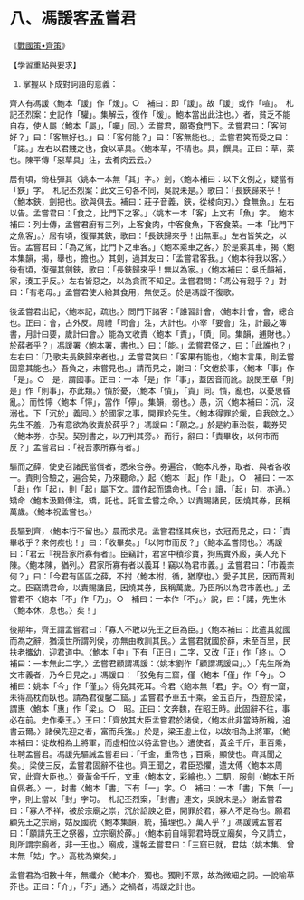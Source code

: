 # 八、馮諼客孟嘗君

《[戰國策•齊策](https://zh.wikisource.org/wiki/%E6%88%B0%E5%9C%8B%E7%AD%96/%E5%8D%B711)》

【學習重點與要求】

1. 掌握以下成對詞語的意義：

齊人有馮諼〈鮑本「諼」作「煖」。○　補曰：即「諼」。故「諼」或作「喧」。　札記丕烈案：史記作「驩」。集解云，復作「煖」。鮑本當出此注也。〉者，貧乏不能自存，使人屬〈鮑本「屬」，「囑」同。〉孟嘗君，願寄食門下。孟嘗君曰：「客何好？」曰：「客無好也。」曰：「客何能？」曰：「客無能也。」孟嘗君笑而受之曰：「諾。」左右以君賤之也，食以草具。〈鮑本草，不精也。具，饌具。正曰：草，菜也。陳平傳「惡草具」注，去肴肉云云。〉

居有頃，倚柱彈其〈姚本一本無「其」字。〉劍，〈鮑本補曰：以下文例之，疑當有「鋏」字。　札記丕烈案：此文三句各不同，吳說未是。〉歌曰：「長鋏歸來乎！〈鮑本鋏，劍把也。欲與俱去。補曰：莊子音義，鋏，從棱向刃。〉食無魚。」左右以告。孟嘗君曰：「食之，比門下之客。」〈姚本一本「客」上文有「魚」字。　鮑本補曰：列士傳，孟嘗君廚有三列，上客食肉，中客食魚，下客食菜。一本「比門下之魚客」。〉居有頃，復彈其鋏，歌曰：「長鋏歸來乎！出無車。」左右皆笑之，以告。孟嘗君曰：「為之駕，比門下之車客。」〈鮑本乘車之客。〉於是乘其車，揭〈鮑本集韻，揭，舉也，擔也。〉其劍，過其友曰：「孟嘗君客我。」〈鮑本待我以客。〉後有頃，復彈其劍鋏，歌曰：「長鋏歸來乎！無以為家。」〈鮑本補曰：吳氏韻補，家，湊工乎反。〉左右皆惡之，以為貪而不知足。孟嘗君問：「馮公有親乎？」對曰：「有老母。」孟嘗君使人給其食用，無使乏。於是馮諼不復歌。

後孟嘗君出記，〈鮑本記，疏也。〉問門下諸客：「誰習計會，〈鮑本計會，會，總合也。正曰：會，古外反。周禮「司會」注，大計也。小宰「要會」注，計最之簿書，月計曰要，歲計曰會。〉能為文收責〈鮑本「責」，「債」同。集韻，逋財也。〉於薛者乎？」馮諼署〈鮑本署，書也。〉曰：「能。」孟嘗君怪之，曰：「此誰也？」左右曰：「乃歌夫長鋏歸來者也。」孟嘗君笑曰：「客果有能也，〈鮑本言果，則孟嘗固意其能也。〉吾負之，未嘗見也。」請而見之，謝曰：「文倦於事，〈鮑本「事」作「是」。○　是，謂國事。正曰：一本「是」作「事」，蓋因音而訛。說閔王章「則是」作「則事」，亦此類。〉憒於憂，〈鮑本「憒」，「貴」同。憒，亂也，以憂思昏亂。〉而性懧〈鮑本「懧」，當作「儜」。集韻，弱也。〉愚，沉〈鮑本補曰：沉，沒溺也。下「沉於」義同。〉於國家之事，開罪於先生。〈鮑本得罪於煖，自我啟之。〉先生不羞，乃有意欲為收責於薛乎？」馮諼曰：「願之。」於是約車治裝，載券契〈鮑本券，亦契。契別書之，以刀判其旁。〉而行，辭曰：「責畢收，以何市而反？」孟嘗君曰：「視吾家所寡有者。」

驅而之薛，使吏召諸民當償者，悉來合券。券遍合，〈鮑本凡券，取者、與者各收一。責則合驗之，遍合矣，乃來聽命。〉起〈鮑本「起」作「赴」。○　補曰：一本「赴」作「起」，則「起」屬下文。謂作起而矯命也。「合」讀，「起」句，亦通。〉矯命〈鮑本汲黯傳注，矯，託也。託言孟嘗之命。〉以責賜諸民，因燒其券，民稱萬歲。〈鮑本祝孟嘗也。〉

長驅到齊，〈鮑本行不留也。〉晨而求見。孟嘗君怪其疾也，衣冠而見之，曰：「責畢收乎？來何疾也！」曰：「收畢矣。」「以何市而反？」〈鮑本孟嘗問也。〉馮諼曰：「君云『視吾家所寡有者』。臣竊計，君宮中積珍寶，狗馬實外廄，美人充下陳。〈鮑本陳，猶列。〉君家所寡有者以義耳！竊以為君市義。」孟嘗君曰：「市義柰何？」曰：「今君有區區之薛，不拊〈鮑本拊，循，猶摩也。〉愛子其民，因而賈利之。臣竊矯君命，以責賜諸民，因燒其券，民稱萬歲。乃臣所以為君巿義也。」孟嘗君不〈鮑本「不」作「乃」。○　補曰：一本作「不」。〉說，曰：「諾，先生休〈鮑本休，息也。〉矣！」

後期年，齊王謂孟嘗君曰：「寡人不敢以先王之臣為臣。」〈鮑本補曰：此遣其就國而為之辭，猶漢世所謂列侯，亦無由教訓其民。〉孟嘗君就國於薛，未至百里，民扶老攜幼，迎君道中。〈鮑本「中」下有「正日」二字，又改「正」作「終」。○　補曰：一本無此二字。〉孟嘗君顧謂馮諼：〈姚本劉作「顧謂馮諼曰」。〉「先生所為文市義者，乃今日見之。」馮諼曰︰「狡兔有三窟，僅〈鮑本「僅」作「今」。○　補曰：姚本「今」作「僅」。〉得免其死耳。今君〈鮑本無「君」字。○〉有一窟，未得高枕而臥也。請為君復鑿二窟。」孟嘗君予車五十乘，金五百斤，西遊於梁，謂惠〈鮑本「惠」作「梁」。○　昭。正曰：文奔魏，在昭王時。此固辭不往，事必在前。史作秦王。〉王曰：「齊放其大臣孟嘗君於諸侯，〈鮑本此非當時所稱，追書云爾。〉諸侯先迎之者，富而兵強。」於是，梁王虛上位，以故相為上將軍，〈鮑本補曰：徙故相為上將軍，而虛相位以待孟嘗也。〉遣使者，黃金千斤，車百乘，往聘孟嘗君。馮諼先驅誡孟嘗君曰：「千金，重幣也；百乘，顯使也。齊其聞之矣。」梁使三反，孟嘗君固辭不往也。齊王聞之，君臣恐懼，遣太傅〈鮑本本周官，此齊大臣也。〉賫黃金千斤，文車〈鮑本文，彩繪也。〉二駟，服劍〈鮑本王所自佩者。〉一，封書〈鮑本「書」下有「一」字。○　補曰：一本「書」下無「一」字，則上當以「封」字句。　札記丕烈案，「封書」連文，吳說未是。〉謝孟嘗君曰：「寡人不祥，被於宗廟之祟，沉於諂諛之臣，開罪於君，寡人不足為也。願君顧先王之宗廟，姑反國統〈鮑本集韻，統，攝理也。〉萬人乎？」馮諼誡孟嘗君曰：「願請先王之祭器，立宗廟於薛。」〈鮑本前自靖郭君時既立廟矣，今又請立，則所謂宗廟者，非一王也。〉廟成，還報孟嘗君曰：「三窟已就，君姑〈姚本集、曾本無「姑」字。〉高枕為樂矣。」

孟嘗君為相數十年，無纖介〈鮑本介，獨也。獨則不眾，故為微細之詞。一說喻草芥也。正曰：「介」，「芥」通。〉之禍者，馮諼之計也。